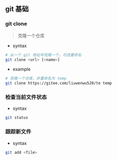 ## git 基础
### git clone
> 克隆一个仓库
- syntax
```bash
# 从一个 git 地址中克隆一个，可选重命名
git clone <url> [<name>]
```
- example
```bash
# 克隆一个仓库，并重命名为 temp
git clone https://gitee.com/liuwenwu520/te temp
```
### 检查当前文件状态
- syntax
```bash
git status
```
### 跟踪新文件
- syntax
```bash
git add <file>
```
